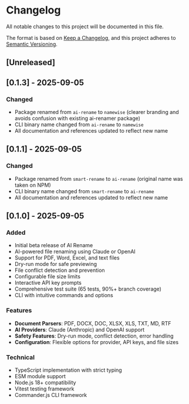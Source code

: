 # Changelog

All notable changes to this project will be documented in this file.

The format is based on [Keep a Changelog](https://keepachangelog.com/en/1.0.0/),
and this project adheres to [Semantic Versioning](https://semver.org/spec/v2.0.0.html).

## [Unreleased]

## [0.1.3] - 2025-09-05

### Changed
- Package renamed from `ai-rename` to `namewise` (clearer branding and avoids confusion with existing ai-renamer package)
- CLI binary name changed from `ai-rename` to `namewise`
- All documentation and references updated to reflect new name

## [0.1.1] - 2025-09-05

### Changed
- Package renamed from `smart-rename` to `ai-rename` (original name was taken on NPM)
- CLI binary name changed from `smart-rename` to `ai-rename`
- All documentation and references updated to reflect new name

## [0.1.0] - 2025-09-05

### Added
- Initial beta release of AI Rename
- AI-powered file renaming using Claude or OpenAI
- Support for PDF, Word, Excel, and text files
- Dry-run mode for safe previewing
- File conflict detection and prevention
- Configurable file size limits
- Interactive API key prompts
- Comprehensive test suite (65 tests, 90%+ branch coverage)
- CLI with intuitive commands and options

### Features
- **Document Parsers**: PDF, DOCX, DOC, XLSX, XLS, TXT, MD, RTF
- **AI Providers**: Claude (Anthropic) and OpenAI support
- **Safety Features**: Dry-run mode, conflict detection, error handling
- **Configuration**: Flexible options for provider, API keys, and file sizes

### Technical
- TypeScript implementation with strict typing
- ESM module support
- Node.js 18+ compatibility
- Vitest testing framework
- Commander.js CLI framework